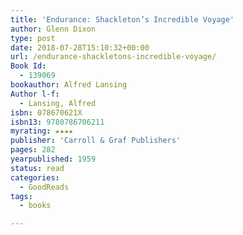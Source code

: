 ```yaml
---
title: 'Endurance: Shackleton’s Incredible Voyage'
author: Glenn Dixon
type: post
date: 2018-07-28T15:10:32+00:00
url: /endurance-shackletons-incredible-voyage/
Book Id:
  - 139069
bookauthor: Alfred Lansing
Author l-f:
  - Lansing, Alfred
isbn: 078670621X
isbn13: 9780786706211
myrating: ★★★★
publisher: 'Carroll & Graf Publishers'
pages: 282
yearpublished: 1959
status: read
categories:
  - GoodReads
tags:
  - books

---
```

